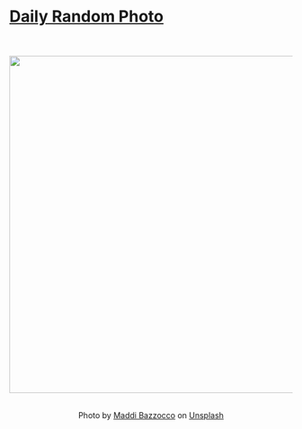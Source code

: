 # [Daily Random Photo](https://www.dailyrandomphoto.com/)

<div align="center">
  <br>
  <br>
  <a href="https://www.dailyrandomphoto.com/p/2022/2022-03-08/"><img src="https://images.unsplash.com/photo-1543168256-5446bdf66da9?crop=entropy&cs=tinysrgb&fit=max&fm=jpg&ixid=Mnw3NzUwOHwwfDF8cmFuZG9tfHx8fHx8fHx8MTY0NjY5OTEzNA&ixlib=rb-1.2.1&q=80&w=1080" width="600px"></a>
  <br>
  <br>
  <p class="has-text-grey">Photo by <a href="https://unsplash.com/@maddibazzocco?utm_source=Daily%20Random%20Photo&amp;utm_medium=referral" target="_blank" rel="noopener noreferrer">Maddi Bazzocco</a> on <a href="https://unsplash.com/photos/o0R2Bdi-bOs?utm_source=Daily%20Random%20Photo&amp;utm_medium=referral" target="_blank" rel="noopener noreferrer">Unsplash</a></p>
</div>
